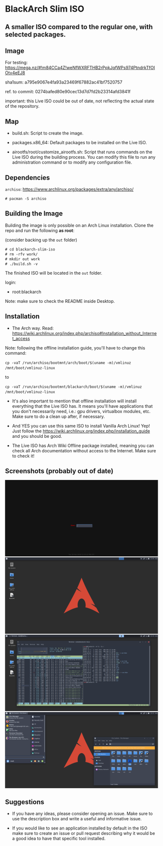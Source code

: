 # BlackArch Slim ISO
## A smaller ISO compared to the regular one, with selected packages.

## Image

For testing:
https://mega.nz/#!m84CCa4Z!weNfWXRFTHB2rPpkJqfWPs974PtndrkTfOIOtv4eEJ8


sha1sum: a795e9067e4fa93a23469f67882ac41bf7520757


ref. to commit: 0274bafed80e90cec13d7d7fd2b23314afd3841f


important: this Live ISO could be out of date, not reflecting the actual state
of the repository.


## Map

- build.sh: Script to create the image.

- packages.x86_64: Default packages to be installed on the Live ISO.

- airootfs/root/customize_airootfs.sh: Script that runs commands on the Live ISO
  during the building process. You can modify this file to run any
  administration command or to modify any configuration file.

## Dependencies

`archiso`: https://www.archlinux.org/packages/extra/any/archiso/

```
# pacman -S archiso
```

## Building the Image

Building the image is only possible on an Arch Linux installation.
Clone the repo and run the following **as root**:

(consider backing up the `out` folder)

```
# cd blackarch-slim-iso
# rm -rfv work/
# mkdir out work
# ./build.sh -v
```

The finished ISO will be located in the `out` folder.

login:
- root:blackarch

Note: make sure to check the README inside Desktop.

## Installation

- The Arch way. Read: https://wiki.archlinux.org/index.php/archiso#Installation_without_Internet_access

Note: following the offline installation guide, you'll have to change this command:

`cp -vaT /run/archiso/bootmnt/arch/boot/$(uname -m)/vmlinuz /mnt/boot/vmlinuz-linux`

to

`cp -vaT /run/archiso/bootmnt/blackarch/boot/$(uname -m)/vmlinuz /mnt/boot/vmlinuz-linux`


- It's also important to mention that offline installation will install
everything that the Live ISO has. It means you'll have applications that you
don't necessarily need, i.e.: gpu drivers, virtualbox modules, etc.
Make sure to do a clean up after, if necessary.


- And YES you can use this same ISO to install Vanilla Arch Linux! Yep!
Just follow the https://wiki.archlinux.org/index.php/installation_guide and you
should be good.


- The Live ISO has Arch Wiki Offline package installed, meaning you can check
all Arch documentation without access to the Internet. Make sure to check it!

## Screenshots (probably out of date)

![login](docs/login.png)
![empty](docs/empty.png)
![fakebusy](docs/fakebusy.png)
![another fakebusy](docs/fakebusy1.png)

## Suggestions

- If you have any ideas, please consider opening an issue.
  Make sure to use the description box and write a useful and informative issue.

- If you would like to see an application installed by default in the ISO make
  sure to create an issue or pull request describing why it would be a good idea
  to have that specific tool installed.

